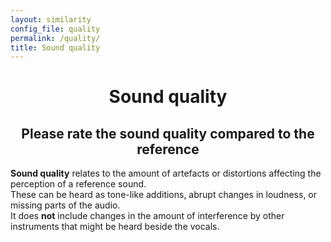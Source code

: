 ```yaml
---
layout: similarity
config_file: quality
permalink: /quality/
title: Sound quality
---
```


<h1 style="text-align: center;">Sound quality</h1>

<h2 style="text-align: center;">Please rate the sound quality compared to the reference</h2>

**Sound quality** relates to the amount of artefacts or distortions affecting
the perception of a reference sound. <br/>
These can be heard as tone-like additions, abrupt changes in loudness, or
missing parts of the audio. <br/>
It does **not** include changes in the amount of interference by other
instruments that might be heard beside the vocals.
